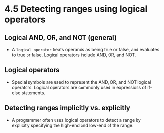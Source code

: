 # 4.5 Detecting ranges using logical operators

## Logical AND, OR, and NOT (general)
* A `logical operator` treats operands as being true or false, and evaluates to true or false. Logical operators include AND, OR, and NOT.

## Logical operators
* Special symbols are used to represent the AND, OR, and NOT logical operators. Logical operators are commonly used in expressions of if-else statements.

## Detecting ranges implicitly vs. explicitly
* A programmer often uses logical operators to detect a range by explicitly specifying the high-end and low-end of the range.
  
